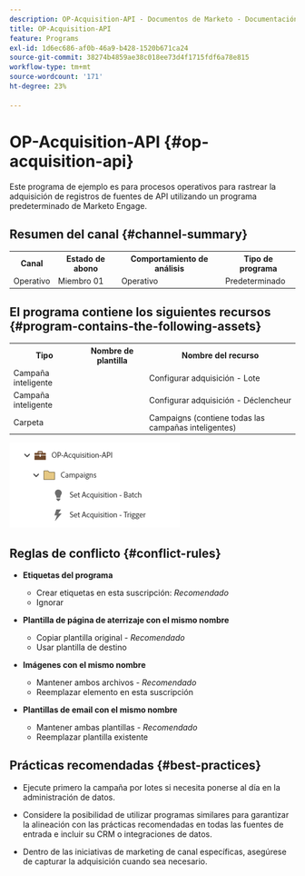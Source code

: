 ```yaml
---
description: OP-Acquisition-API - Documentos de Marketo - Documentación del producto
title: OP-Acquisition-API
feature: Programs
exl-id: 1d6ec686-af0b-46a9-b428-1520b671ca24
source-git-commit: 38274b4859ae38c018ee73d4f1715fdf6a78e815
workflow-type: tm+mt
source-wordcount: '171'
ht-degree: 23%

---
```


# OP-Acquisition-API {#op-acquisition-api}

Este programa de ejemplo es para procesos operativos para rastrear la adquisición de registros de fuentes de API utilizando un programa predeterminado de Marketo Engage.

## Resumen del canal {#channel-summary}

<table style="table-layout:auto"> 
 <tbody> 
  <tr> 
   <th>Canal</th> 
   <th>Estado de abono</th>
   <th>Comportamiento de análisis</th>
   <th>Tipo de programa</th>
  </tr> 
  <tr> 
   <td>Operativo</td> 
   <td>Miembro 01</td>
   <td>Operativo</td>
   <td>Predeterminado</td>
  </tr>
 </tbody> 
</table>

## El programa contiene los siguientes recursos {#program-contains-the-following-assets}

<table style="table-layout:auto"> 
 <tbody> 
  <tr> 
   <th>Tipo</th> 
   <th>Nombre de plantilla</th>
   <th>Nombre del recurso</th>
  </tr>
  <tr> 
   <td>Campaña inteligente</td> 
   <td> </td>
   <td>Configurar adquisición - Lote</td>
  </tr>
  <tr> 
   <td>Campaña inteligente</td> 
   <td> </td>
   <td>Configurar adquisición - Déclencheur</td>
  </tr>
  <tr> 
   <td>Carpeta</td> 
   <td> </td>
   <td>Campaigns (contiene todas las campañas inteligentes)</td>
  </tr>
 </tbody> 
</table>

![](assets/op-acquisition-api-1.png)

## Reglas de conflicto {#conflict-rules}

* **Etiquetas del programa**
   * Crear etiquetas en esta suscripción: _Recomendado_
   * Ignorar

* **Plantilla de página de aterrizaje con el mismo nombre**
   * Copiar plantilla original - _Recomendado_
   * Usar plantilla de destino

* **Imágenes con el mismo nombre**
   * Mantener ambos archivos - _Recomendado_
   * Reemplazar elemento en esta suscripción

* **Plantillas de email con el mismo nombre**
   * Mantener ambas plantillas - _Recomendado_
   * Reemplazar plantilla existente

## Prácticas recomendadas {#best-practices}

* Ejecute primero la campaña por lotes si necesita ponerse al día en la administración de datos.

* Considere la posibilidad de utilizar programas similares para garantizar la alineación con las prácticas recomendadas en todas las fuentes de entrada e incluir su CRM o integraciones de datos.

* Dentro de las iniciativas de marketing de canal específicas, asegúrese de capturar la adquisición cuando sea necesario.
